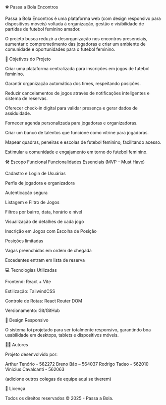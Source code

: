 ⚽ Passa a Bola Encontros


Passa a Bola Encontros é uma plataforma web (com design responsivo para dispositivos móveis) voltada à organização, gestão e visibilidade de partidas de futebol feminino amador.


O projeto busca reduzir a desorganização nos encontros presenciais, aumentar o comprometimento das jogadoras e criar um ambiente de comunidade e oportunidades para o futebol feminino.


🎯 Objetivos do Projeto


Criar uma plataforma centralizada para inscrições em jogos de futebol feminino.


Garantir organização automática dos times, respeitando posições.


Reduzir cancelamentos de jogos através de notificações inteligentes e sistema de reservas.


Oferecer check-in digital para validar presença e gerar dados de assiduidade.


Fornecer agenda personalizada para jogadoras e organizadoras.


Criar um banco de talentos que funcione como vitrine para jogadoras.


Mapear quadras, peneiras e escolas de futebol feminino, facilitando acesso.


Estimular a comunidade e engajamento em torno do futebol feminino.


🛠️ Escopo Funcional
Funcionalidades Essenciais (MVP – Must Have)


Cadastro e Login de Usuárias


Perfis de jogadora e organizadora


Autenticação segura


Listagem e Filtro de Jogos


Filtros por bairro, data, horário e nível


Visualização de detalhes de cada jogo


Inscrição em Jogos com Escolha de Posição


Posições limitadas


Vagas preenchidas em ordem de chegada


Excedentes entram em lista de reserva


💻 Tecnologias Utilizadas


Frontend: React + Vite


Estilização: TailwindCSS


Controle de Rotas: React Router DOM


Versionamento: Git/GitHub




📱 Design Responsivo


O sistema foi projetado para ser totalmente responsivo, garantindo boa usabilidade em desktops, tablets e dispositivos móveis.


👩‍💻 Autores


Projeto desenvolvido por:


Arthur Tenório - 562272
Breno Báo – 564037
Rodrigo Tadeo - 562010
Vinicius Cavalcanti - 562063




(adicione outros colegas de equipe aqui se tiverem)


📜 Licença


Todos os direitos reservados © 2025 - Passa a Bola.
